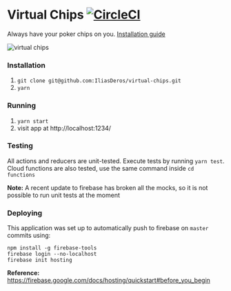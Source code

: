 # Virtual Chips [![CircleCI](https://circleci.com/gh/IliasDeros/virtual-chips.svg?style=svg)](https://circleci.com/gh/IliasDeros/virtual-chips)

Always have your poker chips on you. [Installation guide](#installation)

![virtual chips](https://rlv.zcache.com/carbon_fiber_any_color_poker_chips_set-r2b608122bb2846e8a24dfdb0282f97b5_zrag1_8byvr_630.jpg?view_padding=%5B285%2C0%2C285%2C0%5D)

### Installation

1. `git clone git@github.com:IliasDeros/virtual-chips.git`
2. `yarn`

### Running

1. `yarn start`
2. visit app at http://localhost:1234/

### Testing

All actions and reducers are unit-tested. Execute tests by running `yarn test`.
Cloud functions are also tested, use the same command inside `cd functions`

**Note:** A recent update to firebase has broken all the mocks, so it is not possible to run unit tests at the moment

### Deploying

This application was set up to automatically push to firebase on `master` commits using:

```
npm install -g firebase-tools
firebase login --no-localhost
firebase init hosting
```

**Reference:** https://firebase.google.com/docs/hosting/quickstart#before_you_begin
